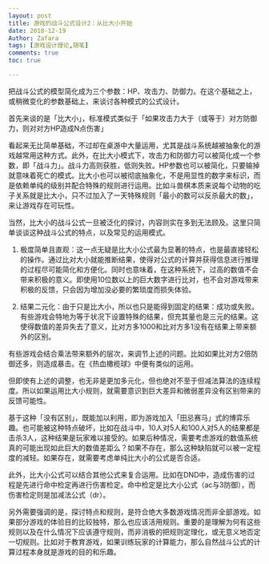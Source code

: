 ```yaml
---
layout: post
title: 游戏的战斗公式设计2：从比大小开始
date: 2018-12-19
Author: Zafara
tags: [游戏设计理论,随笔]
comments: true
toc: true

---
```


 把战斗公式的模型简化成为三个参数：HP、攻击力、防御力。在这个基础之上，或稍微变化的参数基础上，来谈讨各种模式的公式设计。

 首先来谈的是「比大小」，标准模式类似于「如果攻击力大于（或等于）对方防御力，则对对方HP造成N点伤害」

 看起来无比简单基础，不过却在桌游中大量运用，尤其是战斗系统越被抽象化的游戏越常用这种方式。此外，在比大小模式下，攻击力和防御力可以被简化成一个参数，即「战斗力」。战斗力高则获胜，低则失败。HP参数也可以被简化，只要输掉就意味着死亡的模式。比大小也可以被彻底抽象化，不是用显性的数字来标识，而是依赖单纯的级别并配合特殊的规则进行运用。比如斗兽棋本质来说每个动物的吃子关系就是比大小，只不过加入了一天特殊规则「最小的数可以反杀最大的数」，来让游戏存在可玩性。

 当然，比大小的战斗公式一旦被泛化的探讨，内容则实在多到无法顾及。这里只简单谈谈这种战斗公式的特点，以及常见的运用模式。

1. 极度简单且直观：这一点无疑是比大小公式最为显著的特点，也是最直接轻松的操作。通过比对大小就能推断结果，使得对公式的计算并获得信息进行推理的过程尽可能简化和方便化。同时也意味着，在这种系统下，过高的数值不会带来积极的意义。即使用10位数以上的巨大数字进行比对，也不会对游戏带来积极的反馈，只会因为增加没必要的繁琐度而损失体验。

2. 结果二元化：由于只是比大小，所以也只是能得到固定的结果：成功或失败。有些游戏会特地为等于状况下设置特殊的结果，但充其量也是三元的结果。这使得数值的差异失去了意义，比对方多1000和比对方多1没有在结果上带来额外的区别。

 有些游戏会结合乘法带来额外的层次，来调节上述的问题。比如如果比对方2倍防御还多，则造成暴击。在《热血橄榄球》中便有类似的运用。

 但即使有上述的调整，也无非是更加多元化，但也绝对不至于但减法算法的连续程度。所以如果运用比大小规则，就需要意识到巨大差异和微弱差异没有区别带来的反馈可能性。

 基于这种「没有区别」，既能加以利用，即为游戏加入「田忌赛马」式的博弈乐趣。也可能被这种特点破坏，比如在战斗中，10人对5人和100人对5人的结果都是击杀3人，这种结果是玩家难以接受的。如果后种情况，需要考虑游戏的数值系统真的可能出现如此巨大的数值差距么？如果不存在，那么这种缺陷就可以被一定程度的减轻。如果存在，就需要考虑单纯比大小的公式是否合适。

 此外，比大小公式可以结合其他公式来复合运用。比如在DND中，造成伤害的过程是先进行命中检定再进行伤害检定。命中检定是比大小公式（ac与3防御），而伤害检定则是加减法公式（dr）。

 另外需要强调的是，探讨特点和规则，是符合绝大多数游戏情况而非全部游戏。如果部分游戏的体验目的比较独特，那么也应该活用规则。重要的是理解为何有这些规则以及在什么情况下应该遵守规则，而非消极的把规则定理化，或无意义地否定一切规则。比如对于教育游戏，如果训练玩家的计算能力，那么自然战斗公式的计算过程本身就是游戏的目的和乐趣。
